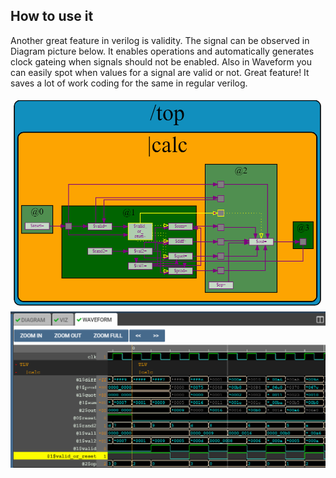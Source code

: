 ## How to use it
Another great feature in verilog is validity. The signal can be observed in Diagram picture below. It enables operations and automatically generates clock gateing when signals should not be enabled.
Also in Waveform you can easily spot when values for a signal are valid or not. Great feature! It saves a lot of work coding for the same in regular verilog.

![alt text](https://github.com/RISCV-MYTH-WORKSHOP/riscv_myth_workshop_dec20-razvanionescu-77/blob/master/2-Cycle_Calculator_with_Validity/2-Cycle_Calculator_with_Validity_Diagram.PNG "Diagram")
![alt text](https://github.com/RISCV-MYTH-WORKSHOP/riscv_myth_workshop_dec20-razvanionescu-77/blob/master/2-Cycle_Calculator_with_Validity/2-Cycle_Calculator_with_Validity_Waveform.PNG "Waveform")
